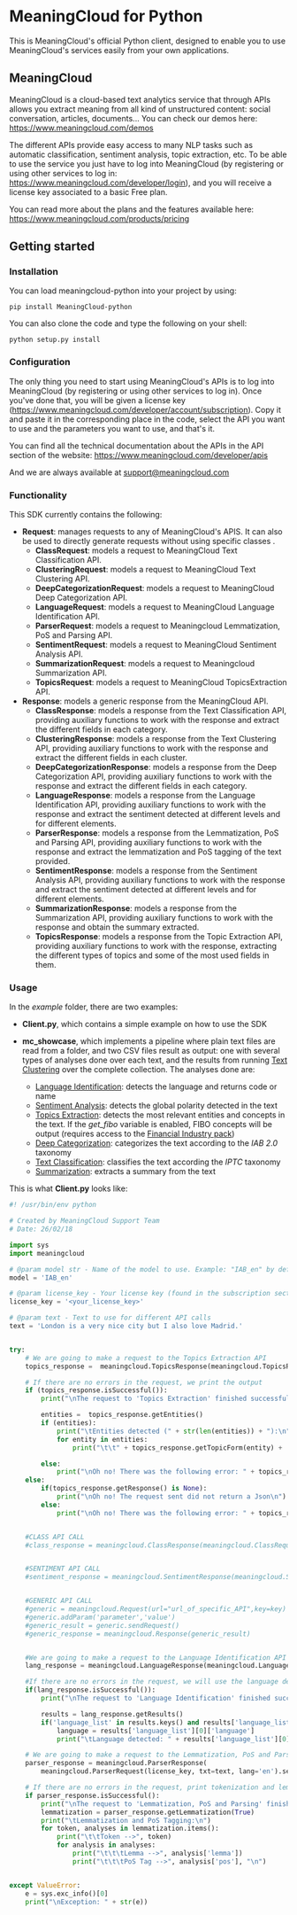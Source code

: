# MeaningCloud for Python

This is MeaningCloud's official Python client, designed to enable you to use MeaningCloud's services easily from your own applications.

## MeaningCloud

MeaningCloud is a cloud-based text analytics service that through APIs allows you extract meaning from all kind of unstructured content: social conversation, articles, documents... You can check our demos here: https://www.meaningcloud.com/demos

The different APIs provide easy access to many NLP tasks such as automatic classification, sentiment analysis, topic extraction, etc. To be able to use the service you just have to log into MeaningCloud (by registering or using other services to log in: https://www.meaningcloud.com/developer/login), and you will receive a license key associated to a basic Free plan.

You can read more about the plans and the features available here: https://www.meaningcloud.com/products/pricing


## Getting started

### Installation

You can load meaningcloud-python into your project by using:
```
pip install MeaningCloud-python
```

You can also clone the code and type the following on your shell:

``` 
python setup.py install
```

### Configuration

The only thing you need to start using MeaningCloud's APIs is to log into MeaningCloud (by registering or using other services to log in). Once you've done that, you will be given a license key (https://www.meaningcloud.com/developer/account/subscription). Copy it and paste it in the corresponding place in the code, select the API you want to use and the parameters you want to use, and that's it.

You can find all the technical documentation about the APIs in the API section of the website: https://www.meaningcloud.com/developer/apis

And we are always available at support@meaningcloud.com

### Functionality

This SDK currently contains the following:

- **Request**: manages requests to any of MeaningCloud's APIS. It can also be used to directly generate requests without using specific classes .
    - **ClassRequest**: models a request to MeaningCloud Text Classification API.
    - **ClusteringRequest**: models a request to MeaningCloud Text Clustering API.
    - **DeepCategorizationRequest**: models a request to MeaningCloud Deep Categorization API.
    - **LanguageRequest**: models a request to MeaningCloud Language Identification API.
    - **ParserRequest**: models a request to Meaningcloud Lemmatization, PoS and Parsing API.
    - **SentimentRequest**: models a request to MeaningCloud Sentiment Analysis API.
    - **SummarizationRequest**: models a request to Meaningcloud Summarization API.
    - **TopicsRequest**: models a request to MeaningCloud TopicsExtraction API.
- **Response**: models a generic response from the MeaningCloud API.
    - **ClassResponse**: models a response from the Text Classification API, providing auxiliary functions to work with the response and extract the different fields in each category.
    - **ClusteringResponse**: models a response from the Text Clustering API, providing auxiliary functions to work with the response and extract the different fields in each cluster.
    - **DeepCategorizationResponse**: models a response from the Deep Categorization API, providing auxiliary functions to work with the response and extract the different fields in each category.
    - **LanguageResponse**: models a response from the Language Identification API, providing auxiliary functions to work with the response and extract the sentiment detected at different levels and for different elements.
    - **ParserResponse**: models a response from the Lemmatization, PoS and Parsing API, providing auxiliary functions to work with the response and extract the lemmatization and PoS tagging of the text provided.
    - **SentimentResponse**: models a response from the Sentiment Analysis API, providing auxiliary functions to work with the response and extract the sentiment detected at different levels and for different elements.
    - **SummarizationResponse**: models a response from the Summarization API, providing auxiliary functions to work with the response and obtain the summary extracted.
    - **TopicsResponse**: models a response from the Topic Extraction API, providing auxiliary functions to work with the response, extracting the different types of topics and some of the most used fields in them.
   
### Usage

In the _example_ folder, there are two examples:
- **Client.py**, which contains a simple example on how to use the SDK
- **mc_showcase**, which implements a pipeline where plain text files are read from a folder, and two CSV files result as output: one with several types of analyses done over each text, and the results from running [Text Clustering](https://www.meaningcloud.com/developer/text-clustering) over the complete collection.
    The analyses done are:

  * [Language Identification](https://www.meaningcloud.com/developer/language-identification): detects the language and returns code or name
  * [Sentiment Analysis](https://www.meaningcloud.com/developer/sentiment-analysis): detects the global polarity detected in the text
  * [Topics Extraction](https://www.meaningcloud.com/developer/topics-extraction): detects the most relevant entities and concepts in the text. If the _get_fibo_ variable is enabled, FIBO concepts will be output (requires access to the [Financial Industry pack](https://www.meaningcloud.com/developer/documentation/vertical-packs#financial_industry))
  * [Deep Categorization](https://www.meaningcloud.com/developer/deep-categorization): categorizes the text according to the *IAB 2.0* taxonomy
  * [Text Classification](https://www.meaningcloud.com/developer/text-classification): classifies the text according the *IPTC* taxonomy
  * [Summarization](https://www.meaningcloud.com/developer/summarization): extracts a summary from the text


This is what **Client.py** looks like:

```python
#! /usr/bin/env python

# Created by MeaningCloud Support Team
# Date: 26/02/18

import sys
import meaningcloud

# @param model str - Name of the model to use. Example: "IAB_en" by default = "IPTC_en"
model = 'IAB_en'

# @param license_key - Your license key (found in the subscription section in https://www.meaningcloud.com/developer/)
license_key = '<your_license_key>'

# @param text - Text to use for different API calls
text = 'London is a very nice city but I also love Madrid.'


try:
    # We are going to make a request to the Topics Extraction API
    topics_response =  meaningcloud.TopicsResponse(meaningcloud.TopicsRequest(license_key, txt=text, lang='en', topicType='e').sendReq())

    # If there are no errors in the request, we print the output
    if (topics_response.isSuccessful()):
        print("\nThe request to 'Topics Extraction' finished successfully!\n")

        entities =  topics_response.getEntities()
        if (entities):
            print("\tEntities detected (" + str(len(entities)) + "):\n")
            for entity in entities:
                print("\t\t" + topics_response.getTopicForm(entity) + ' --> ' + topics_response.getTypeLastNode(topics_response.getOntoType(entity)) + "\n")

        else:
            print("\nOh no! There was the following error: " + topics_response.getStatusMsg() + "\n")
    else:
        if(topics_response.getResponse() is None):
            print("\nOh no! The request sent did not return a Json\n")
        else:
            print("\nOh no! There was the following error: " + topics_response.getStatusMsg() + "\n")


    #CLASS API CALL	
    #class_response = meaningcloud.ClassResponse(meaningcloud.ClassRequest(license_key, txt=text, model=model).sendReq())


    #SENTIMENT API CALL
    #sentiment_response = meaningcloud.SentimentResponse(meaningcloud.SentimentRequest(license_key, lang='en', txt=text, txtf='plain').sendReq())


    #GENERIC API CALL
    #generic = meaningcloud.Request(url="url_of_specific_API",key=key)
    #generic.addParam('parameter','value')
    #generic_result = generic.sendRequest()
    #generic_response = meaningcloud.Response(generic_result)


    #We are going to make a request to the Language Identification API
    lang_response = meaningcloud.LanguageResponse(meaningcloud.LanguageRequest(license_key, txt=text).sendReq())

    #If there are no errors in the request, we will use the language detected to make a request to Sentiment and Topics
    if(lang_response.isSuccessful()):
        print("\nThe request to 'Language Identification' finished successfully!\n")

        results = lang_response.getResults()
        if('language_list' in results.keys() and results['language_list']):
            language = results['language_list'][0]['language']
            print("\tLanguage detected: " + results['language_list'][0]['name'] + ' (' + language + ")\n")

    # We are going to make a request to the Lemmatization, PoS and Parsing API
    parser_response = meaningcloud.ParserResponse(
        meaningcloud.ParserRequest(license_key, txt=text, lang='en').sendReq())

    # If there are no errors in the request, print tokenization and lemmatization
    if parser_response.isSuccessful():
        print("\nThe request to 'Lemmatization, PoS and Parsing' finished successfully!\n")
        lemmatization = parser_response.getLemmatization(True)
        print("\tLemmatization and PoS Tagging:\n")
        for token, analyses in lemmatization.items():
            print("\t\tToken -->", token)
            for analysis in analyses:
                print("\t\t\tLemma -->", analysis['lemma'])
                print("\t\t\tPoS Tag -->", analysis['pos'], "\n")


except ValueError:
    e = sys.exc_info()[0]
    print("\nException: " + str(e))
```
